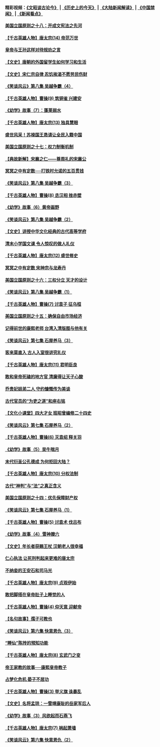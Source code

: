 #### 精彩视频：[《文昭谈古论今》](http://45.32.25.56/wenzhao) | [《历史上的今天》](http://45.32.25.56/today-in-history) | [《大陆新闻解读》](http://45.32.25.56/ntdtv-comedy) | [《中国禁闻》](http://45.32.25.56/ntdtv-news) | [《新闻看点》](http://45.32.25.56/news-insight) 

 #### [美国立国原则之十八：开成文宪法之先河](../pages/nsc975/n11008526.md?t=02092131) 

#### [【千古英雄人物】唐太宗(14) 帝范万世](../pages/nsc975/n8034234.md?t=02092131) 

#### [皇帝与王孙这样对待规劝之言](../pages/nsc975/n10994666.md?t=02092131) 

#### [【文史】唐朝的外国留学生如何学习和生活](../pages/nsc975/n11010825.md?t=02092131) 

#### [【文史】宋仁宗自律 忍饥挨渴不愿劳民伤财](../pages/nsc975/n10997349.md?t=02092131) 

#### [《笑谈风云》第八集 吴越争霸（4）](../pages/nsc975/n11010924.md?t=02092131) 

#### [【千古英雄人物】曹操(9) 筑铜雀 兴建安](../pages/nsc975/n7662497.md?t=02092131) 

#### [《幼学》故事（7）：蓬莱弱水](../pages/nsc975/n10990547.md?t=02092131) 

#### [【千古英雄人物】唐太宗(13) 独具慧眼](../pages/nsc975/n8034179.md?t=02092131) 

#### [盛世风采！苏禄国王恳请让全民入籍中国](../pages/nsc975/n10992284.md?t=02092131) 

#### [美国立国原则之十七：权力制衡机制](../pages/nsc975/n11002624.md?t=02092131) 

#### [【典故新解】宋襄之仁——尊周礼的宋襄公](../pages/nsc975/n11018653.md?t=02092131) 

#### [冥冥之中有定数──打铁时允诺的五百贯钱](../pages/nsc975/n334213.md?t=02092131) 

#### [《笑谈风云》第八集 吴越争霸（3）](../pages/nsc975/n11010889.md?t=02092131) 

#### [【千古英雄人物】曹操(8) 丞汉相 挫赤壁](../pages/nsc975/n7662490.md?t=02092131) 

#### [《幼学》故事（6）黄帝画野](../pages/nsc975/n10990546.md?t=02092131) 

#### [《笑谈风云》第八集 吴越争霸（2）](../pages/nsc975/n10996834.md?t=02092131) 

#### [【文史】讲授中华文化经典的古代高等学府](../pages/nsc975/n11003895.md?t=02092131) 

#### [清末小学国文课 令人惊叹的做人礼仪](../pages/nsc975/n10980226.md?t=02092131) 

#### [【千古英雄人物】唐太宗(12) 盛世修史](../pages/nsc975/n8034115.md?t=02092131) 

#### [冥冥之中有定数 宋神宗与龙寿丹](../pages/nsc975/n11008770.md?t=02092131) 

#### [美国立国原则之十六：三权分立 天才的设计](../pages/nsc975/n10991293.md?t=02092131) 

#### [《笑谈风云》第八集 吴越争霸（1）](../pages/nsc975/n10987751.md?t=02092131) 

#### [【千古英雄人物】曹操(7) 讨袁子 征乌桓](../pages/nsc975/n7662459.md?t=02092131) 

#### [美国立国原则之十五：确保自由市场经济](../pages/nsc975/n10957715.md?t=02092131) 

#### [记得前世的康熙老师 台湾入清版图与他有关](../pages/nsc975/n11004761.md?t=02092131) 

#### [《笑谈风云》第七集 石屋养马（3）](../pages/nsc975/n10964155.md?t=02092131) 

#### [客来莫直入 古人入室很讲究礼仪](../pages/nsc975/n11002636.md?t=02092131) 

#### [【千古英雄人物】唐太宗(11) 君明臣良](../pages/nsc975/n8030388.md?t=02092131) 

#### [敢和皇帝死磕的地方官 清廉得让天子心酸](../pages/nsc975/n10999336.md?t=02092131) 

#### [乔贵妃姐弟二人 守约慷慨传为美谈](../pages/nsc975/n10842491.md?t=02092131) 

#### [古代官员的“为吏之道”和座右铭](../pages/nsc975/n10989890.md?t=02092131) 

#### [【文化小课堂】四大才女 班昭曾编修二十四史](../pages/nsc975/n10996143.md?t=02092131) 

#### [《笑谈风云》第七集 石屋养马（2）](../pages/nsc975/n10964109.md?t=02092131) 

#### [【千古英雄人物】曹操(6) 灭袁绍 释关羽](../pages/nsc975/n7662436.md?t=02092131) 

#### [《幼学》故事（5）吴牛喘月](../pages/nsc975/n10806013.md?t=02092131) 

#### [末代衍圣公孔德成 为何拒回大陆？](../pages/nsc975/n10992548.md?t=02092131) 

#### [【千古英雄人物】唐太宗(10) 分权法制](../pages/nsc975/n8025970.md?t=02092131) 

#### [古代“神判”与“法”之真正含义](../pages/nsc975/n10982291.md?t=02092131) 

#### [美国立国原则之十四：优先保障财产权](../pages/nsc975/n10954086.md?t=02092131) 

#### [《笑谈风云》第七集 石屋养马（1）](../pages/nsc975/n10964072.md?t=02092131) 

#### [【千古英雄人物】曹操(5) 讨袁术 伐吕布](../pages/nsc975/n7637126.md?t=02092131) 

#### [《幼学》故事（4）雪神滕六](../pages/nsc975/n10806012.md?t=02092131) 

#### [【文史】年长者获赐王杖 汉朝老人很幸福](../pages/nsc975/n10980263.md?t=02092131) 

#### [仁心执法 让死刑判起来更难的唐太宗](../pages/nsc975/n10979954.md?t=02092131) 

#### [不纳妾的王安石和司马光](../pages/nsc975/n2647438.md?t=02092131) 

#### [【千古英雄人物】唐太宗(9) 贞观伊始](../pages/nsc975/n8022938.md?t=02092131) 

#### [敢把脚搭在皇帝肚子上睡觉的人](../pages/nsc975/n10975530.md?t=02092131) 

#### [【千古英雄人物】曹操(4) 仰天意 迎献帝](../pages/nsc975/n7637003.md?t=02092131) 

#### [【名句故事】孺子可教也](../pages/nsc975/n10371944.md?t=02092131) 

#### [《笑谈风云》第六集 快意恩仇（3）](../pages/nsc975/n10953824.md?t=02092131) 

#### [“睡仙”陈抟的预知功能](../pages/nsc975/n10955272.md?t=02092131) 

#### [【千古英雄人物】唐太宗(8) 玄武门之变](../pages/nsc975/n7979461.md?t=02092131) 

#### [帝王家教的故事──康熙皇帝教子](../pages/nsc975/n10764254.md?t=02092131) 

#### [占梦化危机 晏子不居功](../pages/nsc975/n232663.md?t=02092131) 

#### [【千古英雄人物】曹操(3) 举义旗 诛暴乱](../pages/nsc975/n7576061.md?t=02092131) 

#### [【文史】名将孟珙：一雪靖康耻的岳家军后人](../pages/nsc975/n10949269.md?t=02092131) 

#### [《幼学》故事（3）风欲起而石燕飞](../pages/nsc975/n10806010.md?t=02092131) 

#### [【千古英雄人物】唐太宗(7) 祸起萧墙](../pages/nsc975/n7979459.md?t=02092131) 

#### [《笑谈风云》第六集 快意恩仇（2）](../pages/nsc975/n10950714.md?t=02092131) 

